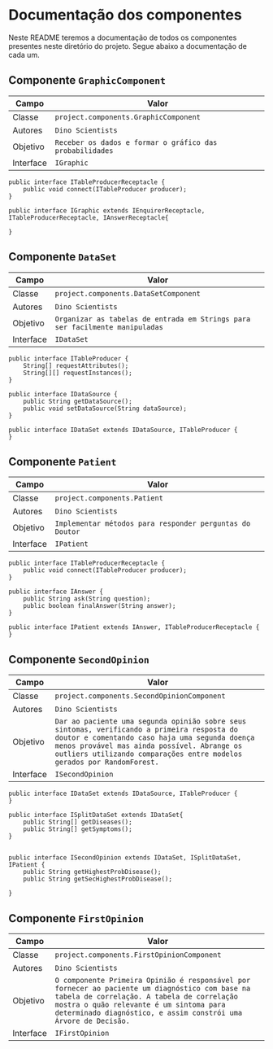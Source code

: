 # Documentação dos componentes
Neste README teremos a documentação de todos os componentes presentes neste diretório do projeto. Segue abaixo a documentação de cada um.

## Componente `GraphicComponent`
Campo | Valor
----- | -----
Classe | `project.components.GraphicComponent`
Autores | `Dino Scientists`
Objetivo | `Receber os dados e formar o gráfico das probabilidades`
Interface | `IGraphic`

```
public interface ITableProducerReceptacle {
    public void connect(ITableProducer producer);
}

public interface IGraphic extends IEnquirerReceptacle, ITableProducerReceptacle, IAnswerReceptacle{

}

```


## Componente `DataSet`
Campo | Valor
----- | -----
Classe | `project.components.DataSetComponent`
Autores | `Dino Scientists`
Objetivo | `Organizar as tabelas de entrada em Strings para ser facilmente manipuladas`
Interface | `IDataSet`

```
public interface ITableProducer {
    String[] requestAttributes();
    String[][] requestInstances();
}

public interface IDataSource {
    public String getDataSource();
    public void setDataSource(String dataSource);
}

public interface IDataSet extends IDataSource, ITableProducer {
}
```


## Componente `Patient`
Campo | Valor
----- | -----
Classe | `project.components.Patient`
Autores | `Dino Scientists`
Objetivo | `Implementar métodos para responder perguntas do Doutor`
Interface | `IPatient`

```
public interface ITableProducerReceptacle {
    public void connect(ITableProducer producer);
}

public interface IAnswer {
    public String ask(String question);
    public boolean finalAnswer(String answer);
}

public interface IPatient extends IAnswer, ITableProducerReceptacle {
}
```

## Componente `SecondOpinion`
Campo | Valor
----- | -----
Classe | `project.components.SecondOpinionComponent`
Autores | `Dino Scientists`
Objetivo | `Dar ao paciente uma segunda opinião sobre seus sintomas, verificando a primeira resposta do doutor e comentando caso haja uma segunda doença menos provável mas ainda possível. Abrange os outliers utilizando comparações entre modelos gerados por RandomForest.`
Interface | `ISecondOpinion`

```
public interface IDataSet extends IDataSource, ITableProducer {
}

public interface ISplitDataSet extends IDataSet{
    public String[] getDiseases();
    public String[] getSymptoms();
}


public interface ISecondOpinion extends IDataSet, ISplitDataSet, IPatient {
    public String getHighestProbDisease();
    public String getSecHighestProbDisease();
    
}
```
## Componente `FirstOpinion`
Campo | Valor
----- | -----
Classe | `project.components.FirstOpinionComponent`
Autores | `Dino Scientists`
Objetivo | `O componente Primeira Opinião é responsável por fornecer ao paciente um diagnóstico com base na tabela de correlação. A tabela de correlação mostra o quão relevante é um sintoma para determinado diagnóstico, e assim constrói uma Árvore de Decisão.` 
Interface | `IFirstOpinion`

```
